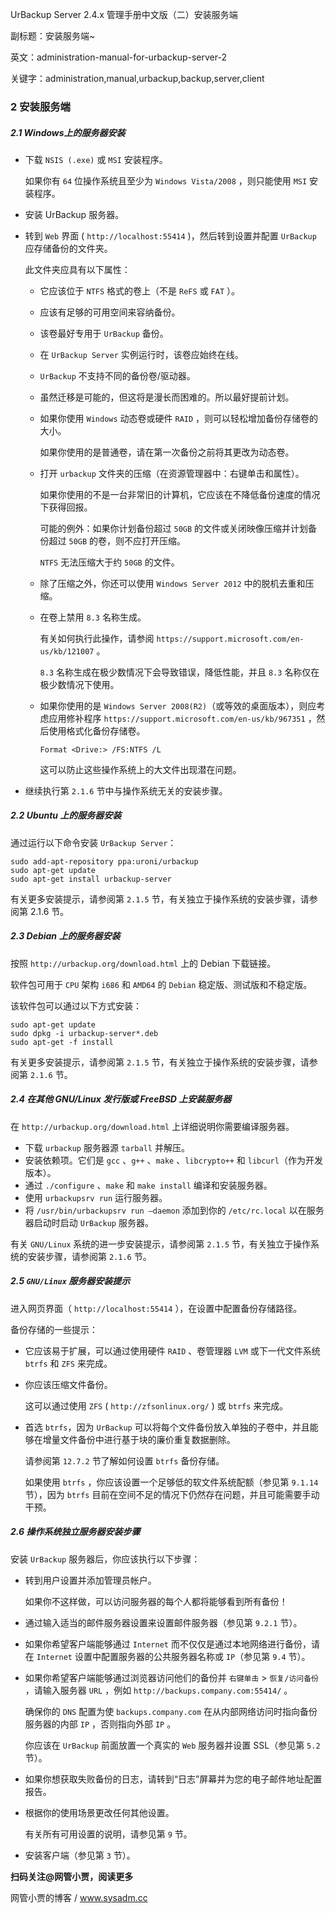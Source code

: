 UrBackup Server 2.4.x 管理手册中文版（二）安装服务端

副标题：安装服务端~

英文：administration-manual-for-urbackup-server-2

关键字：administration,manual,urbackup,backup,server,client



### 2 安装服务端

##### 2.1 Windows上的服务器安装

* 下载 `NSIS (.exe)` 或 `MSI` 安装程序。

  如果你有 `64` 位操作系统且至少为 `Windows Vista/2008` ，则只能使用 `MSI` 安装程序。

* 安装 UrBackup 服务器。

* 转到 `Web` 界面 ( `http://localhost:55414` )，然后转到设置并配置 `UrBackup` 应存储备份的文件夹。

  此文件夹应具有以下属性：
     * 它应该位于 `NTFS` 格式的卷上（不是 `ReFS` 或 `FAT` ）。

     * 应该有足够的可用空间来容纳备份。

     * 该卷最好专用于 `UrBackup` 备份。

     * 在 `UrBackup Server` 实例运行时，该卷应始终在线。

     * `UrBackup` 不支持不同的备份卷/驱动器。

     * 虽然迁移是可能的，但这将是漫长而困难的。所以最好提前计划。

     * 如果你使用 `Windows` 动态卷或硬件 `RAID` ，则可以轻松增加备份存储卷的大小。

       如果你使用的是普通卷，请在第一次备份之前将其更改为动态卷。

  * 打开 `urbackup` 文件夹的压缩（在资源管理器中：右键单击和属性）。

    如果你使用的不是一台非常旧的计算机，它应该在不降低备份速度的情况下获得回报。

    可能的例外：如果你计划备份超过 `50GB` 的文件或关闭映像压缩并计划备份超过 `50GB` 的卷，则不应打开压缩。

    `NTFS` 无法压缩大于约 `50GB` 的文件。

  *  除了压缩之外，你还可以使用 `Windows Server 2012` 中的脱机去重和压缩。

  * 在卷上禁用 `8.3` 名称生成。

    有关如何执行此操作，请参阅 `https://support.microsoft.com/en-us/kb/121007` 。

    `8.3` 名称生成在极少数情况下会导致错误，降低性能，并且 `8.3` 名称仅在极少数情况下使用。

  * 如果你使用的是 `Windows Server 2008(R2)`（或等效的桌面版本），则应考虑应用修补程序 `https://support.microsoft.com/en-us/kb/967351` ，然后使用格式化备份存储卷。

    ```
    Format <Drive:> /FS:NTFS /L
    ```

    这可以防止这些操作系统上的大文件出现潜在问题。

* 继续执行第 `2.1.6` 节中与操作系统无关的安装步骤。

  

  

##### 2.2 Ubuntu 上的服务器安装

通过运行以下命令安装 `UrBackup Server`：

```
sudo add-apt-repository ppa:uroni/urbackup
sudo apt-get update
sudo apt-get install urbackup-server
```

有关更多安装提示，请参阅第 `2.1.5` 节，有关独立于操作系统的安装步骤，请参阅第 2.1.6 节。



##### 2.3 Debian 上的服务器安装

按照 `http://urbackup.org/download.html` 上的 Debian 下载链接。

软件包可用于 `CPU` 架构 `i686` 和 `AMD64` 的 `Debian` 稳定版、测试版和不稳定版。

该软件包可以通过以下方式安装：

```
sudo apt-get update
sudo dpkg -i urbackup-server*.deb
sudo apt-get -f install
```

有关更多安装提示，请参阅第 `2.1.5` 节，有关独立于操作系统的安装步骤，请参阅第 `2.1.6` 节。



##### 2.4 在其他 GNU/Linux 发行版或 FreeBSD 上安装服务器

在 `http://urbackup.org/download.html` 上详细说明你需要编译服务器。

* 下载 `urbackup` 服务器源 `tarball` 并解压。
* 安装依赖项。它们是 `gcc` 、`g++` 、`make` 、`libcrypto++` 和 `libcurl`（作为开发版本）。
* 通过 `./configure` 、`make` 和 `make install` 编译和安装服务器。
* 使用 `urbackupsrv run` 运行服务器。
* 将 `/usr/bin/urbackupsrv run –daemon` 添加到你的 `/etc/rc.local` 以在服务器启动时启动 `UrBackup` 服务器。

有关 `GNU/Linux` 系统的进一步安装提示，请参阅第 `2.1.5` 节，有关独立于操作系统的安装步骤，请参阅第 `2.1.6` 节。



##### 2.5 `GNU/Linux` 服务器安装提示

进入网页界面（ `http://localhost:55414` ），在设置中配置备份存储路径。

备份存储的一些提示：

* 它应该易于扩展，可以通过使用硬件 `RAID` 、卷管理器 `LVM`  或下一代文件系统 `btrfs` 和 `ZFS` 来完成。

* 你应该压缩文件备份。

  这可以通过使用 `ZFS` ( `http://zfsonlinux.org/` ) 或 `btrfs` 来完成。

* 首选 `btrfs`，因为 `UrBackup` 可以将每个文件备份放入单独的子卷中，并且能够在增量文件备份中进行基于块的廉价重复数据删除。

  请参阅第 `12.7.2` 节了解如何设置 `btrfs` 备份存储。

  如果使用 `btrfs` ，你应该设置一个足够低的软文件系统配额（参见第 `9.1.14` 节），因为 `btrfs` 目前在空间不足的情况下仍然存在问题，并且可能需要手动干预。

  

##### 2.6 操作系统独立服务器安装步骤

安装 `UrBackup` 服务器后，你应该执行以下步骤：

* 转到用户设置并添加管理员帐户。

  如果你不这样做，可以访问服务器的每个人都将能够看到所有备份！

* 通过输入适当的邮件服务器设置来设置邮件服务器（参见第 `9.2.1` 节）。

* 如果你希望客户端能够通过 `Internet` 而不仅仅是通过本地网络进行备份，请在 `Internet` 设置中配置服务器的公共服务器名称或 `IP`（参见第 `9.4` 节）。

* 如果你希望客户端能够通过浏览器访问他们的备份并 `右键单击` > `恢复/访问备份` ，请输入服务器 `URL` ，例如 `http://backups.company.com:55414/` 。

  确保你的 `DNS` 配置为使 `backups.company.com` 在从内部网络访问时指向备份服务器的内部 `IP` ，否则指向外部 `IP` 。

  你应该在 `UrBackup` 前面放置一个真实的 `Web` 服务器并设置 SSL（参见第 `5.2` 节）。

* 如果你想获取失败备份的日志，请转到“日志”屏幕并为您的电子邮件地址配置报告。

* 根据你的使用场景更改任何其他设置。

  有关所有可用设置的说明，请参见第 `9` 节。

* 安装客户端（参见第 `3` 节）。







**扫码关注@网管小贾，阅读更多**

网管小贾的博客 / www.sysadm.cc





